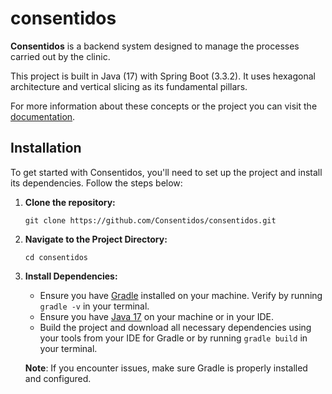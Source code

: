 # consentidos

**Consentidos** is a backend system designed to manage the processes carried out by the clinic.

This project is built in Java (17) with Spring Boot (3.3.2). It uses hexagonal architecture and vertical slicing as its fundamental pillars.

For more information about these concepts or the project you can visit the [documentation](https://github.com/Consentidos/documentaciones).

## Installation
To get started with Consentidos, you'll need to set up the project and install its dependencies. Follow the steps below:
1. **Clone the repository:**
    ````shell
    git clone https://github.com/Consentidos/consentidos.git
    ````
2. **Navigate to the Project Directory:**
    ````shell
    cd consentidos
    ````
3. **Install Dependencies:**
    - Ensure you have [Gradle](https://gradle.org/) installed on your machine. Verify by running `gradle -v` in your terminal.
    - Ensure you have [Java 17](https://www.oracle.com/java/technologies/javase/jdk17-archive-downloads.html) on your machine or in your IDE.
    - Build the project and download all necessary dependencies using your tools from your IDE for Gradle or by running `gradle build` in your terminal.

    **Note**: If you encounter issues, make sure Gradle is properly installed and configured.

